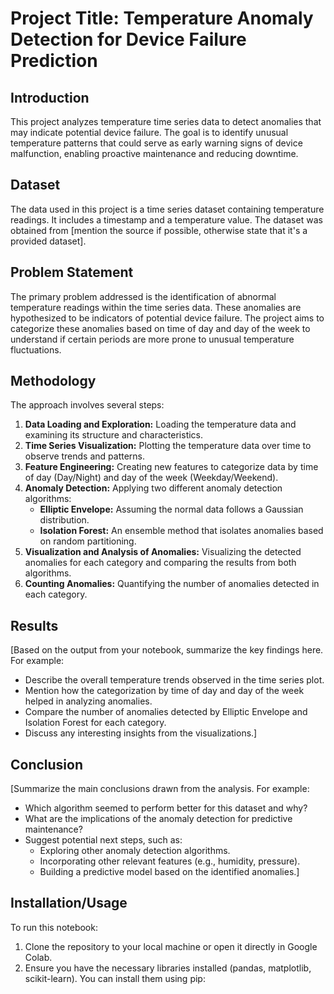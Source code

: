 # Project Title: Temperature Anomaly Detection for Device Failure Prediction

## Introduction
This project analyzes temperature time series data to detect anomalies that may indicate potential device failure. The goal is to identify unusual temperature patterns that could serve as early warning signs of device malfunction, enabling proactive maintenance and reducing downtime.

## Dataset
The data used in this project is a time series dataset containing temperature readings. It includes a timestamp and a temperature value. The dataset was obtained from [mention the source if possible, otherwise state that it's a provided dataset].

## Problem Statement
The primary problem addressed is the identification of abnormal temperature readings within the time series data. These anomalies are hypothesized to be indicators of potential device failure. The project aims to categorize these anomalies based on time of day and day of the week to understand if certain periods are more prone to unusual temperature fluctuations.

## Methodology
The approach involves several steps:
1. **Data Loading and Exploration:** Loading the temperature data and examining its structure and characteristics.
2. **Time Series Visualization:** Plotting the temperature data over time to observe trends and patterns.
3. **Feature Engineering:** Creating new features to categorize data by time of day (Day/Night) and day of the week (Weekday/Weekend).
4. **Anomaly Detection:** Applying two different anomaly detection algorithms:
    - **Elliptic Envelope:** Assuming the normal data follows a Gaussian distribution.
    - **Isolation Forest:** An ensemble method that isolates anomalies based on random partitioning.
5. **Visualization and Analysis of Anomalies:** Visualizing the detected anomalies for each category and comparing the results from both algorithms.
6. **Counting Anomalies:** Quantifying the number of anomalies detected in each category.

## Results
[Based on the output from your notebook, summarize the key findings here. For example:
- Describe the overall temperature trends observed in the time series plot.
- Mention how the categorization by time of day and day of the week helped in analyzing anomalies.
- Compare the number of anomalies detected by Elliptic Envelope and Isolation Forest for each category.
- Discuss any interesting insights from the visualizations.]

## Conclusion
[Summarize the main conclusions drawn from the analysis. For example:
- Which algorithm seemed to perform better for this dataset and why?
- What are the implications of the anomaly detection for predictive maintenance?
- Suggest potential next steps, such as:
    - Exploring other anomaly detection algorithms.
    - Incorporating other relevant features (e.g., humidity, pressure).
    - Building a predictive model based on the identified anomalies.]

## Installation/Usage
To run this notebook:
1. Clone the repository to your local machine or open it directly in Google Colab.
2. Ensure you have the necessary libraries installed (pandas, matplotlib, scikit-learn). You can install them using pip:
